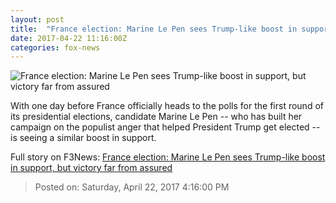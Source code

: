 ```yaml
---
layout: post
title:  "France election: Marine Le Pen sees Trump-like boost in support, but victory far from assured"
date: 2017-04-22 11:16:00Z
categories: fox-news
---
```


![France election: Marine Le Pen sees Trump-like boost in support, but victory far from assured](http://www.foxnews.com/content/dam/fox-news/logo/og-fn-foxnews.jpg)

With one day before France officially heads to the polls for the first round of its presidential elections, candidate Marine Le Pen -- who has built her campaign on the populist anger that helped President Trump get elected -- is seeing a similar boost in support.


Full story on F3News: [France election: Marine Le Pen sees Trump-like boost in support, but victory far from assured](http://www.f3nws.com/n/ruFJEB)

> Posted on: Saturday, April 22, 2017 4:16:00 PM
